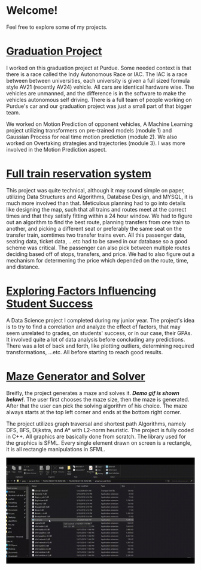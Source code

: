 # Welcome!
Feel free to explore some of my projects.


# [Graduation Project](https://github.com/AhmedSayedOmar/Motion_prediction-team)

I worked on this graduation project at Purdue. Some needed context is that there is a race called the Indy Autonomous Race or IAC. The IAC is a race between between universities, each university is given a full sized formula style AV21 (recently AV24) vehicle. All cars are identical hardware wise. The vehicles are unmanned, and the difference is in the software to make the vehicles autonomous self driving. There is a full team of people working on Purdue's car and our graduation project was just a small part of that bigger team.

We worked on Motion Prediction of opponent vehicles, A Machine Learning project utilizing transformers on pre-trained models (module 1) and Gaussian Process for real time motion prediction (module 2). We also worked on Overtaking strategies and trajectories (module 3). I was more involved in the Motion Prediction aspect.


# [Full train reservation system](https://github.com/hamdiitarek/Train-Reservation-System)

This project was quite technical, although it may sound simple on paper, utilizing Data Structures and Algorithms, Database Design, and MYSQL, it is much more involved than that. Meticulous planning had to go into details like designing the map, such that all trains and routes meet at the correct times and that they satisfy fitting within a 24 hour window. We had to figure out an algorithm to find the best route, planning transfers from one train to another, and picking a different seat or preferably the same seat on the transfer train, somtimes two transfer trains even. All this passenger data, seating data, ticket data, ...etc had to be saved in our database so a good scheme was critical. The passenger can also pick between multiple routes deciding based off of stops, transfers, and price. We had to also figure out a mechanism for determening the price which depended on the route, time, and distance.


# [Exploring Factors Influencing Student Success](https://github.com/mohammed-alaa40123/Exploring-Factors-Influencing-Student-Success)

A Data Science project I completed during my junior year. The project's idea is to try to find a correlation and analyze the effect of factors, that may seem unrelated to grades, on students' success, or in our case, their GPAs. It involved quite a lot of data analysis before concluding any predictions. There was a lot of back and forth, like plotting outliers, determining required transformations, ...etc. All before starting to reach good results.


# [Maze Generator and Solver](https://github.com/abdelrahman-safwat/Maze-generator-and-solver)

Breifly, the project generates a maze and solves it. _**Demo gif is shown below!**_. The user first chooses the maze size, then the maze is generated. After that the user can pick the solving algorithm of his choice. The maze always starts at the top left corner and ends at the bottom right corner.

The project utilizes graph traversal and shortest path Algorithms, namely DFS, BFS, Dijkstra, and A* with L2-norm heuristic. The project is fully coded in C++. All graphics are basically done from scratch. The library used for the graphics is SFML. Every single element drawn on screen is a rectangle, it is all rectangle manipulations in SFML.

![Demo](demo2.gif)
